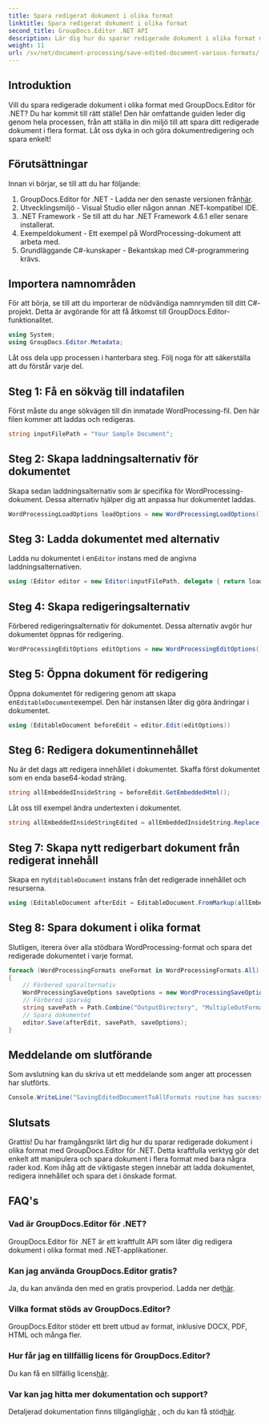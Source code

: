 ```yaml
---
title: Spara redigerat dokument i olika format
linktitle: Spara redigerat dokument i olika format
second_title: GroupDocs.Editor .NET API
description: Lär dig hur du sparar redigerade dokument i olika format med GroupDocs.Editor för .NET i den här omfattande steg-för-steg-guiden.
weight: 11
url: /sv/net/document-processing/save-edited-document-various-formats/
---
```

## Introduktion
Vill du spara redigerade dokument i olika format med GroupDocs.Editor för .NET? Du har kommit till rätt ställe! Den här omfattande guiden leder dig genom hela processen, från att ställa in din miljö till att spara ditt redigerade dokument i flera format. Låt oss dyka in och göra dokumentredigering och spara enkelt!
## Förutsättningar
Innan vi börjar, se till att du har följande:
1.  GroupDocs.Editor för .NET - Ladda ner den senaste versionen från[här](https://releases.groupdocs.com/editor/net/).
2. Utvecklingsmiljö - Visual Studio eller någon annan .NET-kompatibel IDE.
3. .NET Framework - Se till att du har .NET Framework 4.6.1 eller senare installerat.
4. Exempeldokument - Ett exempel på WordProcessing-dokument att arbeta med.
5. Grundläggande C#-kunskaper - Bekantskap med C#-programmering krävs.
## Importera namnområden
För att börja, se till att du importerar de nödvändiga namnrymden till ditt C#-projekt. Detta är avgörande för att få åtkomst till GroupDocs.Editor-funktionalitet.
```csharp
using System;
using GroupDocs.Editor.Metadata;
```
Låt oss dela upp processen i hanterbara steg. Följ noga för att säkerställa att du förstår varje del.
## Steg 1: Få en sökväg till indatafilen
Först måste du ange sökvägen till din inmatade WordProcessing-fil. Den här filen kommer att laddas och redigeras.
```csharp
string inputFilePath = "Your Sample Document";
```
## Steg 2: Skapa laddningsalternativ för dokumentet
Skapa sedan laddningsalternativ som är specifika för WordProcessing-dokument. Dessa alternativ hjälper dig att anpassa hur dokumentet laddas.
```csharp
WordProcessingLoadOptions loadOptions = new WordProcessingLoadOptions();
```
## Steg 3: Ladda dokumentet med alternativ
 Ladda nu dokumentet i en`Editor` instans med de angivna laddningsalternativen.
```csharp
using (Editor editor = new Editor(inputFilePath, delegate { return loadOptions; }))
```
## Steg 4: Skapa redigeringsalternativ
Förbered redigeringsalternativ för dokumentet. Dessa alternativ avgör hur dokumentet öppnas för redigering.
```csharp
WordProcessingEditOptions editOptions = new WordProcessingEditOptions();
```
## Steg 5: Öppna dokument för redigering
 Öppna dokumentet för redigering genom att skapa en`EditableDocument`exempel. Den här instansen låter dig göra ändringar i dokumentet.
```csharp
using (EditableDocument beforeEdit = editor.Edit(editOptions))
```
## Steg 6: Redigera dokumentinnehållet
Nu är det dags att redigera innehållet i dokumentet. Skaffa först dokumentet som en enda base64-kodad sträng.
```csharp
string allEmbeddedInsideString = beforeEdit.GetEmbeddedHtml();
```
Låt oss till exempel ändra undertexten i dokumentet.
```csharp
string allEmbeddedInsideStringEdited = allEmbeddedInsideString.Replace("Subtitle", "Edited subtitle");
```
## Steg 7: Skapa nytt redigerbart dokument från redigerat innehåll
 Skapa en ny`EditableDocument` instans från det redigerade innehållet och resurserna.
```csharp
using (EditableDocument afterEdit = EditableDocument.FromMarkup(allEmbeddedInsideStringEdited, null))
```
## Steg 8: Spara dokument i olika format
Slutligen, iterera över alla stödbara WordProcessing-format och spara det redigerade dokumentet i varje format.
```csharp
foreach (WordProcessingFormats oneFormat in WordProcessingFormats.All)
{
    // Förbered sparalternativ
    WordProcessingSaveOptions saveOptions = new WordProcessingSaveOptions(oneFormat);
    // Förbered sparväg
    string savePath = Path.Combine("OutputDirectory", "MultipleOutFormats." + saveOptions.OutputFormat.Extension);
    // Spara dokumentet
    editor.Save(afterEdit, savePath, saveOptions);
}
```
## Meddelande om slutförande
Som avslutning kan du skriva ut ett meddelande som anger att processen har slutförts.
```csharp
Console.WriteLine("SavingEditedDocumentToAllFormats routine has successfully finished");
```
## Slutsats
Grattis! Du har framgångsrikt lärt dig hur du sparar redigerade dokument i olika format med GroupDocs.Editor för .NET. Detta kraftfulla verktyg gör det enkelt att manipulera och spara dokument i flera format med bara några rader kod. Kom ihåg att de viktigaste stegen innebär att ladda dokumentet, redigera innehållet och spara det i önskade format.
## FAQ's
### Vad är GroupDocs.Editor för .NET?
GroupDocs.Editor för .NET är ett kraftfullt API som låter dig redigera dokument i olika format med .NET-applikationer.
### Kan jag använda GroupDocs.Editor gratis?
 Ja, du kan använda den med en gratis provperiod. Ladda ner det[här](https://releases.groupdocs.com/).
### Vilka format stöds av GroupDocs.Editor?
GroupDocs.Editor stöder ett brett utbud av format, inklusive DOCX, PDF, HTML och många fler.
### Hur får jag en tillfällig licens för GroupDocs.Editor?
 Du kan få en tillfällig licens[här](https://purchase.groupdocs.com/temporary-license/).
### Var kan jag hitta mer dokumentation och support?
 Detaljerad dokumentation finns tillgänglig[här](https://tutorials.groupdocs.com/editor/net/) , och du kan få stöd[här](https://forum.groupdocs.com/c/editor/20).